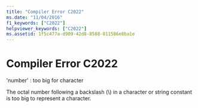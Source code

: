 ```yaml
---
title: "Compiler Error C2022"
ms.date: "11/04/2016"
f1_keywords: ["C2022"]
helpviewer_keywords: ["C2022"]
ms.assetid: 1f5c477a-d909-42d8-8588-811586e8ba1e
---
```

# Compiler Error C2022

'number' : too big for character

The octal number following a backslash (\\) in a character or string constant is too big to represent a character.